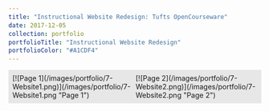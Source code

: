 ```yaml
---
title: "Instructional Website Redesign: Tufts OpenCourseware"
date: 2017-12-05
collection: portfolio
portfolioTitle: "Instructional Website Redesign"
portfolioColor: "#A1CDF4"
---
```

<div style="display: flex; padding: 8px; background: #e7e7e7;">
<div style="margin-right: 8px;">
[![Page 1](/images/portfolio/7-Website1.png)](/images/portfolio/7-Website1.png "Page 1")
</div>
<div>
[![Page 2](/images/portfolio/7-Website2.png)](/images/portfolio/7-Website2.png "Page 2")
</div>
</div>